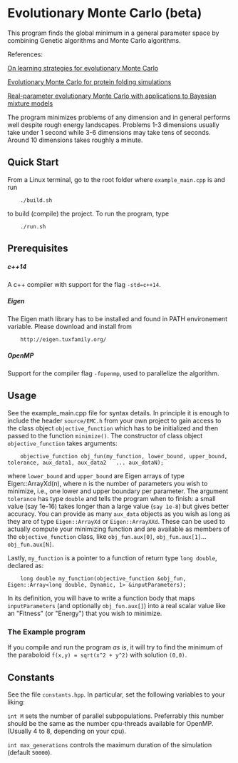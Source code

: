# Evolutionary Monte Carlo  (beta)
This program finds the global minimum in a general parameter
space by combining Genetic algorithms and Monte Carlo 
algorithms. 

References:

[On learning strategies for evolutionary Monte Carlo](http://www.people.fas.harvard.edu/~junliu/TechRept/07folder/Goswami%26Liu07.pdf)

[Evolutionary Monte Carlo for protein folding simulations](http://users.phhp.ufl.edu/faliang/papers/2001/JCP2D.pdf)

[Real-parameter evolutionary Monte Carlo with applications to Bayesian mixture models](http://users.phhp.ufl.edu/faliang/papers/2001/RealEMC.pdf)


The program minimizes problems of any dimension and in general performs well despite rough energy landscapes. Problems 1-3 dimensions usually
take under 1 second while 3-6 dimensions may take tens of seconds. Around 10 dimensions takes roughly a minute.

## Quick Start
From a Linux terminal, go to the root folder where `example_main.cpp` is and run

		./build.sh
to build (compile) the project. To run the program, type
    		
    	./run.sh	


## Prerequisites
##### c++14
A c++ compiler with support for the flag `-std=c++14`.

##### Eigen
The Eigen math library has to be installed and found in PATH environement variable. 
Please download and install from

        http://eigen.tuxfamily.org/
        
##### OpenMP
Support for the compiler flag `-fopenmp`, used to parallelize the algorithm.


        
## Usage
See the example_main.cpp file for syntax details. In principle it is enough to include 
the header `source/EMC.h` from your own project to gain access to the class object `objective_function`
which has to be initialized and then passed to the function `minimize()`. The constructor of class object `objective_function`
takes arguments:

        objective_function obj_fun(my_function, lower_bound, upper_bound, tolerance, aux_data1, aux_data2   ... aux_dataN);
 
where `lower_bound` and `upper_bound` are Eigen arrays of type Eigen::ArrayXd(n), where n is the number of parameters you wish to minimize, i.e.,
one lower and upper boundary per parameter. The argument `tolerance` has type `double` and tells the program when
to finish: a small value (say 1e-16) takes longer than a large value (`say 1e-8`) but gives better accuracy. You can
provide as many `aux_data` objects as you wish as long as they are of type `Eigen::ArrayXd` or `Eigen::ArrayXXd`. These
can be used to actually compute your minimizing function and are available as members of the `objective_function` class, like `obj_fun.aux[0]`, `obj_fun.aux[1]`... `obj_fun.aux[N]`.

Lastly, `my_function` is a pointer to a function of return type `long double`, declared as:

        long double my_function(objective_function &obj_fun, Eigen::Array<long double, Dynamic, 1> &inputParameters);

In its definition, you will have to write a function body that maps `inputParameters` (and optionally `obj_fun.aux[]`) into
a real scalar value like an "Fitness" (or "Energy") that you wish to minimize.
        

### The Example program
If you compile and run the program *as is*, it will try to find
the minimum of the paraboloid `f(x,y) = sqrt(x^2 + y^2)` with solution `(0,0)`. 


## Constants
See the file `constants.hpp`. In particular, set the following
variables to your liking: 

`int M` sets the number of parallel subpopulations. Preferrably this
number should be the same as the number cpu-threads available for OpenMP.
(Usually 4 to 8, depending on your cpu).


`int max_generations` controls the maximum duration
of the simulation (default `50000`). 

